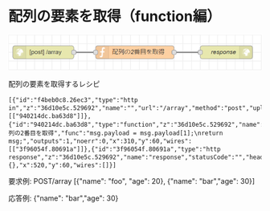 # 配列の要素を取得（function編）

![flow](https://github.com/Daiki-Kawanuma/nodered-recipes/blob/master/get-array-value-function/image.png)

配列の要素を取得するレシピ

```
[{"id":"f4beb0c8.26ec3","type":"http in","z":"36d10e5c.529692","name":"","url":"/array","method":"post","upload":false,"swaggerDoc":"","x":100,"y":60,"wires":[["940214dc.ba63d8"]]},{"id":"940214dc.ba63d8","type":"function","z":"36d10e5c.529692","name":"配列の2番目を取得","func":"msg.payload = msg.payload[1];\nreturn msg;","outputs":1,"noerr":0,"x":310,"y":60,"wires":[["3f96054f.80691a"]]},{"id":"3f96054f.80691a","type":"http response","z":"36d10e5c.529692","name":"response","statusCode":"","headers":{},"x":520,"y":60,"wires":[]}]
```


要求例: POST/array [{"name": "foo", "age": 20}, {"name": "bar","age": 30}]

応答例: {"name": "bar","age": 30}
